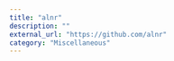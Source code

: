 ```yaml
---
title: "alnr"
description: ""
external_url: "https://github.com/alnr"
category: "Miscellaneous"
---
```

